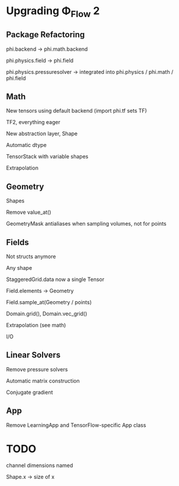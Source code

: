 # Upgrading Φ<sub>Flow</sub> 2


## Package Refactoring

phi.backend &rarr; phi.math.backend

phi.physics.field &rarr; phi.field

phi.physics.pressuresolver &rarr; integrated into phi.physics / phi.math / phi.field




## Math

New tensors using default backend (import phi.tf sets TF)

TF2, everything eager

New abstraction layer, Shape

Automatic dtype

TensorStack with variable shapes

Extrapolation


## Geometry

Shapes

Remove value_at()

GeometryMask antialiases when sampling volumes, not for points


## Fields

Not structs anymore

Any shape

StaggeredGrid.data now a single Tensor

Field.elements -> Geometry

Field.sample_at(Geometry / points)

Domain.grid(), Domain.vec_grid()

Extrapolation (see math)

I/O



## Linear Solvers

Remove pressure solvers

Automatic matrix construction

Conjugate gradient


## App

Remove LearningApp and TensorFlow-specific App class


# TODO

channel dimensions named

Shape.x -> size of x